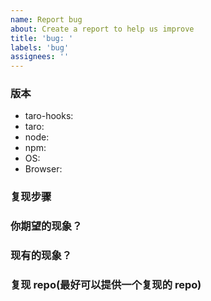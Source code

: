 ```yaml
---
name: Report bug
about: Create a report to help us improve
title: 'bug: '
labels: 'bug'
assignees: ''
---
```


<!--
- Try to search for your issue, it may have already been answered or even fixed in the development version.

- Check if the issue is reproducible with the latest stable version of dumi. If you are using a pre-release, please indicate the specific version you are using.

- It is **required** that you clearly describe the steps necessary to reproduce the issue you are running into. Issues with no clear repro steps will not be triaged. If an issue labeled "need repro" receives no further input from the issue author for more than 5 days, it will be closed.

- If your issue is resolved but still open, don’t hesitate to close it. In case you found a solution by yourself, it could be helpful to explain how you fixed it.
-->

### 版本

- taro-hooks:
- taro:
- node:
- npm:
- OS:
- Browser:

### 复现步骤

### 你期望的现象？

### 现有的现象？

### 复现 repo(最好可以提供一个复现的 repo)
